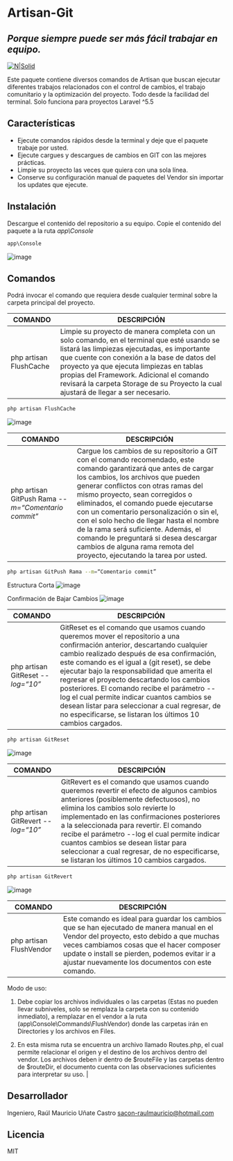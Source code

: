 # Artisan-Git
## _Porque siempre puede ser más fácil trabajar en equipo._

[![N|Solid](https://i.ibb.co/ZLzQTpm/Firma-Git-Hub.png)](#)

Este paquete contiene diversos comandos de Artisan que buscan ejecutar diferentes trabajos relacionados con el control de cambios, el trabajo comunitario y la optimización del proyecto. Todo desde la facilidad del terminal.
Solo funciona para proyectos Laravel ^5.5

## Características

-	Ejecute comandos rápidos desde la terminal y deje que el paquete trabaje por usted.
-	Ejecute cargues y descargues de cambios en GIT con las mejores prácticas.
-	Limpie su proyecto las veces que quiera con una sola línea.
-	Conserve su configuración manual de paquetes del Vendor sin importar los updates que ejecute.

## Instalación

Descargue el contenido del repositorio a su equipo.
Copie el contenido del paquete a la ruta _app\Console_

```sh
app\Console
```

![image](https://user-images.githubusercontent.com/91748598/169712357-a675d3f6-094f-4434-bcfa-403ca92fb160.png)

## Comandos

Podrá invocar el comando que requiera desde cualquier terminal sobre la carpeta principal del proyecto.

| COMANDO | DESCRIPCIÓN |
| ----------- | ----------- |
| php artisan FlushCache | Limpie su proyecto de manera completa con un solo comando, en el terminal que esté usando se listará las limpiezas ejecutadas, es importante que cuente con conexión a la base de datos del proyecto ya que ejecuta limpiezas en tablas propias del Framework. Adicional el comando revisará la carpeta Storage de su Proyecto la cual ajustará de llegar a ser necesario. |

```sh
php artisan FlushCache
```

![image](https://user-images.githubusercontent.com/91748598/169712866-3866dd82-9b8f-43ac-b7c4-ad6e8e94d03d.png)

| COMANDO | DESCRIPCIÓN |
| ----------- | ----------- |
| php artisan GitPush Rama _--m=“Comentario commit”_ | Cargue los cambios de su repositorio a GIT con el comando recomendado, este comando garantizará que antes de cargar los cambios, los archivos que pueden generar conflictos con otras ramas del mismo proyecto, sean corregidos o eliminados, el comando puede ejecutarse con un comentario personalización o sin el, con el solo hecho de llegar hasta el nombre de la rama será suficiente. Además, el comando le preguntará si desea descargar cambios de alguna rama remota del proyecto, ejecutando la tarea por usted. |

```sh
php artisan GitPush Rama --m=“Comentario commit”
```

Estructura Corta
![image](https://user-images.githubusercontent.com/91748598/169713010-3df69b26-cf19-4414-bf5c-05d23133b6aa.png)

Confirmación de Bajar Cambios
![image](https://user-images.githubusercontent.com/91748598/169713035-8df77098-82f3-4e2b-84f1-2b66a027bf4d.png)


| COMANDO | DESCRIPCIÓN |
| ----------- | ----------- |
| php artisan GitReset _--log=“10”_ | GitReset es el comando que usamos cuando queremos mover el repositorio a una confirmación anterior, descartando cualquier cambio realizado después de esa confirmación, este comando es el igual a (git reset), se debe ejecutar bajo la responsabilidad que amerita el regresar el proyecto descartando los cambios posteriores. El comando recibe el parámetro --log el cual permite indicar cuantos cambios se desean listar para seleccionar a cual regresar, de no especificarse, se listaran los últimos 10 cambios cargados. |

```sh
php artisan GitReset
```

![image](https://user-images.githubusercontent.com/91748598/169713175-16c5f349-f745-4bdb-ab0d-80099eec639f.png)

| COMANDO | DESCRIPCIÓN |
| ----------- | ----------- |
| php artisan GitRevert _--log=“10”_ | GitRevert es el comando que usamos cuando queremos revertir el efecto de algunos cambios anteriores (posiblemente defectuosos), no elimina los cambios solo revierte lo implementado en las confirmaciones posteriores a la seleccionada para revertir. El comando recibe el parámetro --log el cual permite indicar cuantos cambios se desean listar para seleccionar a cual regresar, de no especificarse, se listaran los últimos 10 cambios cargados. |

```sh
php artisan GitRevert
```

![image](https://user-images.githubusercontent.com/91748598/169713225-9d61a55f-a8ab-44eb-ae7b-6b70e7ba2584.png)


| COMANDO | DESCRIPCIÓN |
| ----------- | ----------- |
| php artisan FlushVendor | Este comando es ideal para guardar los cambios que se han ejecutado de manera manual en el Vendor del proyecto, esto debido a que muchas veces cambiamos cosas que el hacer composer update o install se pierden, podemos evitar ir a ajustar nuevamente los documentos con este comando.

Modo de uso:

1. Debe copiar los archivos individuales o las carpetas (Estas no pueden llevar subniveles, solo se remplaza la carpeta con su contenido inmediato), a remplazar en el vendor a la ruta (app\Console\Commands\FlushVendor) donde las carpetas irán en Directories y los archivos en Files.

2. En esta misma ruta se encuentra un archivo llamado Routes.php, el cual permite relacionar el origen y el destino de los archivos dentro del vendor. Los archivos deben ir dentro de $routeFile y las carpetas dentro de $routeDir, el documento cuenta con las observaciones suficientes para interpretar su uso. |

## Desarrollador

Ingeniero, Raúl Mauricio Uñate Castro
sacon-raulmauricio@hotmail.com

## Licencia
MIT
